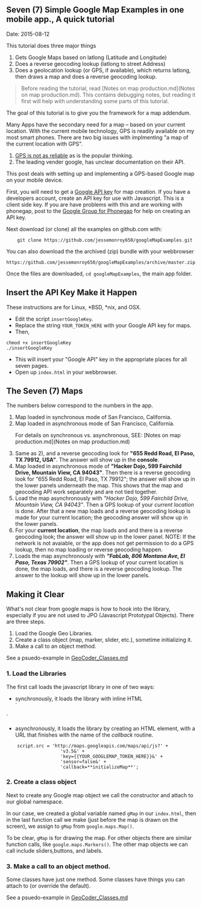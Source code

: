 ## Seven (7) Simple Google Map Examples in one mobile app., A quick tutorial ##
Date: 2015-08-12

This tutorial does three major things 

1. Gets Google Maps based on latlong (Latitude and Longitude)
2. Does a reverse geocoding lookup (latlong to street Address)
3. Does a geolocation lookup (or GPS, if available), which returns latlong, then draws a map and does a reverse geocoding lookup.

>Before reading the tutorial, read [Notes on map production.md](Notes on map production.md). This contains debugging notes, but reading it first will help with understanding some parts of this tutorial.

The goal of this tutorial is to give you the framework for a map addendum.

Many Apps have the secondary need for a map &ndash; based on your current location. With the current mobile technology, GPS is readily available on my most smart phones. There are two big issues with implmenting "a map of the current location with GPS".

1. [GPS is not as reliable](wiki/GPSisUnreliable.md) as is the popular thinking.
2. The leading vender google, has unclear documentation on their API.

This post deals with setting up and implementing a GPS-based Google map on your mobile device.

First, you will need to get a [Google API key](https://developers.google.com/maps/documentation/javascript/tutorial#api_key) for map creation. If you have a developers account, create an API key for use with Javascript. This is a client side key. If you are have problems with this and are working with phonegap, post to the [Google Group for Phonegap](https://groups.google.com/forum/#!forum/phonegap) for help on creating an API key.


Next download (or clone) all the examples on github.com with:
```
    git clone https://github.com/jessemonroy650/googleMapExamples.git
```

You can also download the the archived (zip) bundle with your webbrowser
```
https://github.com/jessemonroy650/googleMapExamples/archive/master.zip
```

Once the files are downloaded, ```cd googleMapExamples```, the main app folder. 

## Insert the API Key Make it Happen ##

These instructions are for Linux, *BSD, *nix, and OSX.

* Edit the script `insertGoogleKey`. 
* Replace the string `YOUR_TOKEN_HERE` with your Google API key for maps.
* Then, 
```
chmod +x insertGoogleKey
./insertGoogleKey
```
* This will insert your "Google API" key in the appropriate places for all seven pages.
* Open up `index.html` in your webbrowser.

## The Seven (7) Maps ##

The numbers below correspond to the numbers in the app.

1. Map loaded in synchronous mode of San Francisco, California.
2. Map loaded in asynchronous mode of San Francisco, California.<p /> For details on synchronous vs. asynchronous, SEE: [Notes on map production.md](Notes on map production.md)
3. Same as 2), and a reverse geocoding look for **"655 Redd Road, El Paso, TX 79912, USA"**. The answer will show up in the **console**.
4. Map loaded in asynchronous mode of **"Hacker Dojo, 599 Fairchild Drive, Mountain View, CA 94043"**. Then there is a reverse geocoding look for "655 Redd Road, El Paso, TX 79912"; the answer will show up in the lower panels underneath the map. This shows that the map and geocoding API work separately and are not tied together.
5. Load the map asynchronously with *"Hacker Dojo, 599 Fairchild Drive, Mountain View, CA 94043"*. Then a GPS lookup of your *current location* is done. After that a new map loads and a reverse geocoding lookup is made for your current location; the geocoding answer will show up in the lower panels.
6. For your **current location**, the map loads and and there is a reverse geocoding look; the answer will show up in the lower panel. NOTE: If the network is not avaiable, or the app does not get permission to do a GPS lookup, then no map loading or reverse geocoding happen.
7. Loads the map asynchronously with ***"FabLab, 806 Montana Ave, El Paso, Texas 79902"***. Then a GPS lookup of your current location is done, the map loads, and there is a reverse geocoding lookup. The answer to the lookup will show up in the lower panels. 

## Making it Clear ##

What's not clear from google maps is how to hook into the library, especially if you are not used to JPO (Javascript Prototypal Objects). There are three steps.

1. Load the Google Geo Libraries.
2. Create a class object (map, marker, slider, etc.), sometime initializing it.
3. Make a call to an object method.

See a psuedo-example in [GeoCoder_Classes.md](GeoCoder_Classes.md)

### 1. Load the Libraries ###

The first call loads the javascript library in one of two ways: 

* synchronously, it loads the library with inline HTML<br />
`
<script rc='http://maps.googleapis.com/maps/api/js?v3.5&key={{YOUR_GOOGLEMAP_TOKEN_HERE}}&senso
r=false'></script>
`
* asynchronously, it loads the library by creating an HTML element, with a URL that finishes with the name of the *callback* routine. 
```
    script.src = 'http://maps.googleapis.com/maps/api/js?' +
                    'v3.5&' + 
                    'key={{YOUR_GOOGLEMAP_TOKEN_HERE}}&' +
                    'sensor=false&' +
                    'callback=**initializeMap**';
```

### 2. Create a class object ###

Next to create any Google map object we call the constructor and attach to our global namespace.

In our case, we created a global variable named `gMap` in our `index.html`, then in the last function call we make (just before the map is drawn on the screen), we assign to `gMap` from `google.maps.Map()`. 

To be clear, `gMap` is for drawing the map. For other objects there are similar function calls, like `google.maps.Markers()`. The other map objects we can call include sliders,buttons, and labels.

### 3. Make a call to an object method. ###

Some classes have just one method. Some classes have things you can attach to (or override the default).

See a psuedo-example in [GeoCoder_Classes.md](GeoCoder_Classes.md)






